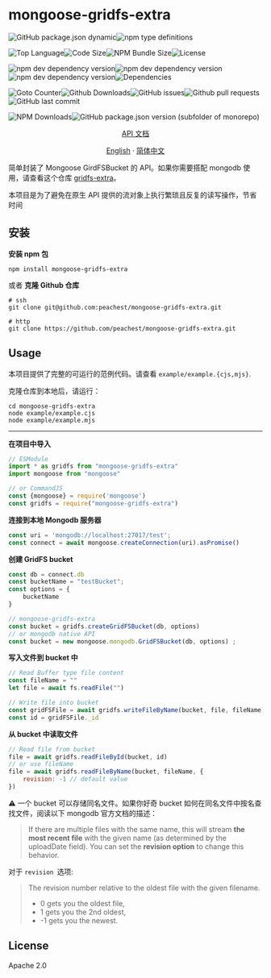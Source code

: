 # mongoose-gridfs-extra

![GitHub package.json dynamic](https://img.shields.io/github/package-json/keywords/peachest/mongoose-gridfs-extra)![npm type definitions](https://img.shields.io/npm/types/mongoose-gridfs-extra)

![Top Language](https://img.shields.io/github/languages/top/peachest/mongoose-gridfs-extra)![Code Size](https://img.shields.io/github/languages/code-size/peachest/mongoose-gridfs-extra)![NPM Bundle Size](https://img.shields.io/bundlephobia/min/mongoose-gridfs-extra?label=npm%20bundle%20size)![License](https://img.shields.io/github/license/peachest/mongoose-gridfs-extra)

![npm dev dependency version](https://img.shields.io/npm/dependency-version/mongoose-gridfs-extra/dev/eslint)![npm dev dependency version](https://img.shields.io/npm/dependency-version/mongoose-gridfs-extra/dev/rollup)![npm dev dependency version](https://img.shields.io/npm/dependency-version/mongoose-gridfs-extra/dev/typescript)![Dependencies](https://img.shields.io/librariesio/github/peachest/mongoose-gridfs-extra)

![Goto Counter](https://img.shields.io/github/search/peachest/mongoose-gridfs-extra/goto)![Github Downloads](https://img.shields.io/github/downloads/peachest/mongoose-gridfs-extra/total?label=github%20downloads)![GitHub issues](https://img.shields.io/github/issues/peachest/mongoose-gridfs-extra)![Github pull requests](https://img.shields.io/github/issues-pr/peachest/mongoose-gridfs-extra)![GitHub last commit](https://img.shields.io/github/last-commit/peachest/mongoose-gridfs-extra)

![NPM Downloads](https://img.shields.io/npm/dt/mongoose-gridfs-extra?label=npm%20downloads)![GitHub package.json version (subfolder of monorepo)](https://img.shields.io/github/package-json/v/peachest/mongoose-gridfs-extra?label=package%20version)


<p align="center">
    <a href="https://peachest.github.io/mongoose-gridfs-extra/">API 文档</a>
</p>

<p align="center">
    <a href="README.md">English</a>
    ·
    <a href="README_zh-Hans.md">简体中文</a>
</p>



简单封装了 Mongoose GirdFSBucket 的 API。如果你需要搭配 mongodb 使用，请查看这个仓库 [gridfs-extra](https://github.com/peachest/gridfs-extra)。

本项目是为了避免在原生 API 提供的流对象上执行繁琐且反复的读写操作，节省时间

## 安装

**安装 npm 包**

```shell
npm install mongoose-gridfs-extra
```



或者 **克隆 Github 仓库**

```shell
# ssh
git clone git@github.com:peachest/mongoose-gridfs-extra.git

# http
git clone https://github.com/peachest/mongoose-gridfs-extra.git
```



## Usage

本项目提供了完整的可运行的范例代码。请查看 `example/example.{cjs,mjs}`.

克隆仓库到本地后，请运行：

```shell
cd mongoose-gridfs-extra
node example/example.cjs
node example/example.mjs
```



****

**在项目中导入**

```javascript
// ESModule
import * as gridfs from "mongoose-gridfs-extra"
import mongoose from "mongoose"

// or CommandJS
const {mongoose} = require('mongoose')
const gridfs = require("mongoose-gridfs-extra")
```



**连接到本地 Mongodb 服务器**

```javascript
const uri = 'mongodb://localhost:27017/test';
const connect = await mongoose.createConnection(uri).asPromise()
```



**创建 GridFS bucket**

```javascript
const db = connect.db
const bucketName = "testBucket";
const options = {
    bucketName
}

// mongoose-gridfs-extra
const bucket = gridfs.createGridFSBucket(db, options)
// or mongodb native API
const bucket = new mongoose.mongodb.GridFSBucket(db, options) ;
```



**写入文件到 bucket 中**

```javascript
// Read Buffer type file content
const fileName = ""
let file = await fs.readFile("")

// Write file into bucket
const gridFSFile = await gridfs.writeFileByName(bucket, file, fileName)
const id = gridFSFile._id
```



**从 bucket 中读取文件**

```javascript
// Read file from bucket
file = await gridfs.readFileById(bucket, id)
// or use fileName
file = await gridfs.readFileByName(bucket, fileName, {
    revision: -1 // default value
})
```

:warning: 一个 bucket 可以存储同名文件。如果你好奇 bucket 如何在同名文件中按名查找文件，阅读以下 mongodb 官方文档的描述：

> If there are multiple files with the same name, this will stream **the most recent file** with the given name (as determined by the uploadDate field). You can set the **revision option** to change this behavior.

对于 `revision `选项:

> The revision number relative to the oldest file with the given filename.
>
> * 0 gets you the oldest file,
> * 1 gets you the 2nd oldest,
> * -1 gets you the newest.



## License

Apache 2.0

